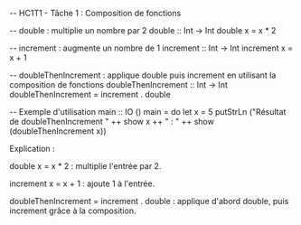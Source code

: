 -- HC1T1 - Tâche 1 : Composition de fonctions

-- double : multiplie un nombre par 2
double :: Int -> Int
double x = x * 2

-- increment : augmente un nombre de 1
increment :: Int -> Int
increment x = x + 1

-- doubleThenIncrement : applique double puis increment en utilisant la composition de fonctions
doubleThenIncrement :: Int -> Int
doubleThenIncrement = increment . double

-- Exemple d'utilisation
main :: IO ()
main = do
    let x = 5
    putStrLn ("Résultat de doubleThenIncrement " ++ show x ++ " : " ++ show (doubleThenIncrement x))

Explication :

double x = x * 2 : multiplie l'entrée par 2.

increment x = x + 1 : ajoute 1 à l'entrée.

doubleThenIncrement = increment . double : applique d'abord double, puis increment grâce à la composition.
